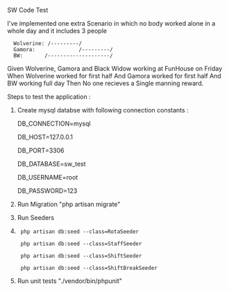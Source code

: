 SW Code Test  

I've implemented one extra Scenario in which no body worked alone in a whole day and it includes 3 people

  
      Wolverine: /---------/
      Gamora:              /---------/
      BW:       /--------------------/
      
Given Wolverine, Gamora and Black Widow working at FunHouse on Friday
When Wolverine worked for first half
And  Gamora worked for first half
And  BW working full day
Then No one recieves a Single manning reward.







Steps to test the application : 

1) Create mysql databse with following connection constants :
 
    DB_CONNECTION=mysql
    
    DB_HOST=127.0.0.1
    
    DB_PORT=3306
    
    DB_DATABASE=sw_test
    
    DB_USERNAME=root
    
    DB_PASSWORD=123
    

2) Run Migration "php artisan migrate"
3) Run Seeders
4)  
        php artisan db:seed --class=RotaSeeder
        
        php artisan db:seed --class=StaffSeeder
        
        php artisan db:seed --class=ShiftSeeder
        
        php artisan db:seed --class=ShiftBreakSeeder
        

4) Run unit tests  "./vendor/bin/phpunit"

